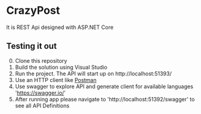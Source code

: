 # CrazyPost
It is REST Api designed with ASP.NET Core


## Testing it out

0. Clone this repository
0. Build the solution using Visual Studio
0. Run the project. The API will start up on http://localhost:51393/
0. Use an HTTP client like [Postman](https://www.getpostman.com/)
0. Use swagger to explore API and generate client for available languages 'https://swagger.io/'
0. After running app please navigate to 'http://localhost:51392/swagger' to see all API Definitions 
